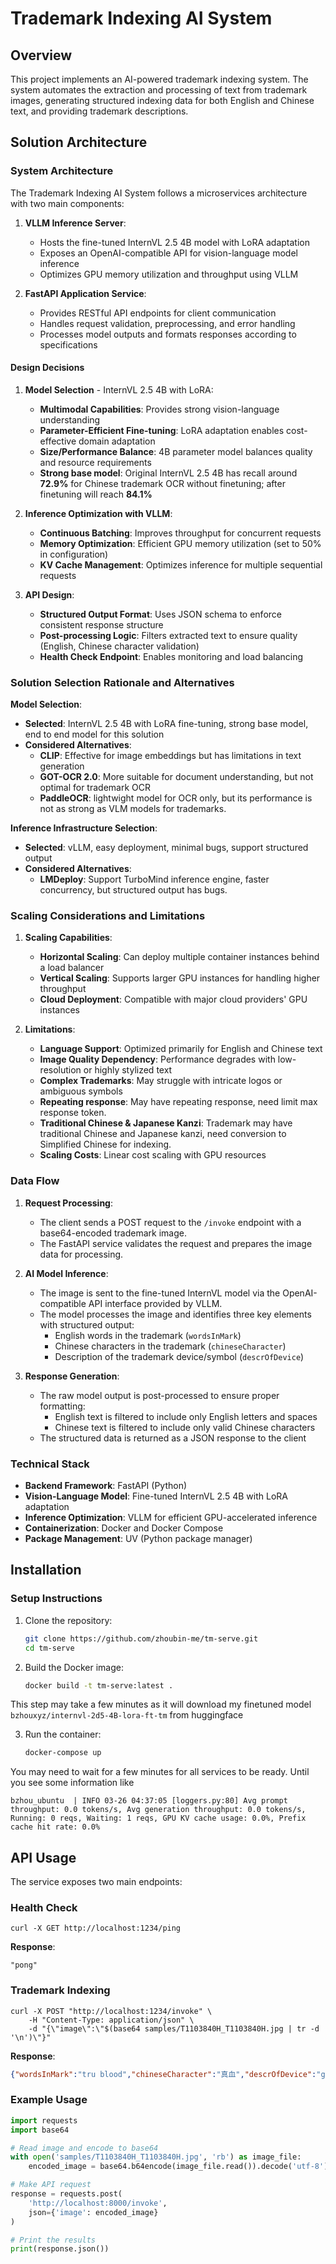 # Trademark Indexing AI System

## Overview

This project implements an AI-powered trademark indexing system. The system automates the extraction and processing of text from trademark images, generating structured indexing data for both English and Chinese text, and providing trademark descriptions.

## Solution Architecture

### System Architecture

The Trademark Indexing AI System follows a microservices architecture with two main components:

1. **VLLM Inference Server**:
   - Hosts the fine-tuned InternVL 2.5 4B model with LoRA adaptation
   - Exposes an OpenAI-compatible API for vision-language model inference
   - Optimizes GPU memory utilization and throughput using VLLM

2. **FastAPI Application Service**:
   - Provides RESTful API endpoints for client communication
   - Handles request validation, preprocessing, and error handling
   - Processes model outputs and formats responses according to specifications

#### Design Decisions

1. **Model Selection** - InternVL 2.5 4B with LoRA:
   - **Multimodal Capabilities**: Provides strong vision-language understanding
   - **Parameter-Efficient Fine-tuning**: LoRA adaptation enables cost-effective domain adaptation
   - **Size/Performance Balance**: 4B parameter model balances quality and resource requirements
   - **Strong base model**: Original InternVL 2.5 4B has recall around **72.9%** for Chinese trademark OCR without finetuning; after finetuning will reach **84.1%**

2. **Inference Optimization with VLLM**:
   - **Continuous Batching**: Improves throughput for concurrent requests
   - **Memory Optimization**: Efficient GPU memory utilization (set to 50% in configuration)
   - **KV Cache Management**: Optimizes inference for multiple sequential requests

3. **API Design**:
   - **Structured Output Format**: Uses JSON schema to enforce consistent response structure
   - **Post-processing Logic**: Filters extracted text to ensure quality (English, Chinese character validation)
   - **Health Check Endpoint**: Enables monitoring and load balancing

### Solution Selection Rationale and Alternatives

**Model Selection**:
   - **Selected**: InternVL 2.5 4B with LoRA fine-tuning, strong base model, end to end model for this solution
   - **Considered Alternatives**:
     - **CLIP**: Effective for image embeddings but has limitations in text generation
     - **GOT-OCR 2.0**: More suitable for document understanding, but not optimal for trademark OCR
     - **PaddleOCR**: lightwight model for OCR only, but its performance is not as strong as VLM models for trademarks.

**Inference Infrastructure Selection**:
   - **Selected**: vLLM, easy deployment, minimal bugs, support structured output
   - **Considered Alternatives**:
      - **LMDeploy**: Support TurboMind inference engine, faster concurrency, but structured output has bugs.

### Scaling Considerations and Limitations

1. **Scaling Capabilities**:
   - **Horizontal Scaling**: Can deploy multiple container instances behind a load balancer
   - **Vertical Scaling**: Supports larger GPU instances for handling higher throughput
   - **Cloud Deployment**: Compatible with major cloud providers' GPU instances

2. **Limitations**:
   - **Language Support**: Optimized primarily for English and Chinese text
   - **Image Quality Dependency**: Performance degrades with low-resolution or highly stylized text
   - **Complex Trademarks**: May struggle with intricate logos or ambiguous symbols
   - **Repeating response**: May have repeating response, need limit max response token.
   - **Traditional Chinese & Japanese Kanzi**: Trademark may have traditional Chinese and Japanese kanzi, need conversion to Simplified Chinese for indexing.
   - **Scaling Costs**: Linear cost scaling with GPU resources


### Data Flow

1. **Request Processing**:
   - The client sends a POST request to the `/invoke` endpoint with a base64-encoded trademark image.
   - The FastAPI service validates the request and prepares the image data for processing.

2. **AI Model Inference**:
   - The image is sent to the fine-tuned InternVL model via the OpenAI-compatible API interface provided by VLLM.
   - The model processes the image and identifies three key elements with structured output:
     - English words in the trademark (`wordsInMark`)
     - Chinese characters in the trademark (`chineseCharacter`)
     - Description of the trademark device/symbol (`descrOfDevice`)

3. **Response Generation**:
   - The raw model output is post-processed to ensure proper formatting:
     - English text is filtered to include only English letters and spaces
     - Chinese text is filtered to include only valid Chinese characters
   - The structured data is returned as a JSON response to the client

### Technical Stack

- **Backend Framework**: FastAPI (Python)
- **Vision-Language Model**: Fine-tuned InternVL 2.5 4B with LoRA adaptation
- **Inference Optimization**: VLLM for efficient GPU-accelerated inference
- **Containerization**: Docker and Docker Compose
- **Package Management**: UV (Python package manager)

## Installation

### Setup Instructions

1. Clone the repository:
   ```bash
   git clone https://github.com/zhoubin-me/tm-serve.git
   cd tm-serve
   ```

2. Build the Docker image:
   ```bash
   docker build -t tm-serve:latest .
   ```
This step may take a few minutes as it will download my finetuned model ```bzhouxyz/internvl-2d5-4B-lora-ft-tm``` from huggingface

3. Run the container:
   ```bash
   docker-compose up
   ```

You may need to wait for a few minutes for all services to be ready. Until you see some information like
```
bzhou_ubuntu  | INFO 03-26 04:37:05 [loggers.py:80] Avg prompt throughput: 0.0 tokens/s, Avg generation throughput: 0.0 tokens/s, Running: 0 reqs, Waiting: 1 reqs, GPU KV cache usage: 0.0%, Prefix cache hit rate: 0.0%
```

## API Usage

The service exposes two main endpoints:

### Health Check

```
curl -X GET http://localhost:1234/ping
```

**Response**:
```
"pong"
```

### Trademark Indexing

```
curl -X POST "http://localhost:1234/invoke" \
    -H "Content-Type: application/json" \
    -d "{\"image\":\"$(base64 samples/T1103840H_T1103840H.jpg | tr -d '\n')\"}"
```

**Response**:
```json
{"wordsInMark":"tru blood","chineseCharacter":"真血","descrOfDevice":"gear"}
```

### Example Usage

```python
import requests
import base64

# Read image and encode to base64
with open('samples/T1103840H_T1103840H.jpg', 'rb') as image_file:
    encoded_image = base64.b64encode(image_file.read()).decode('utf-8')

# Make API request
response = requests.post(
    'http://localhost:8000/invoke',
    json={'image': encoded_image}
)

# Print the results
print(response.json())
```